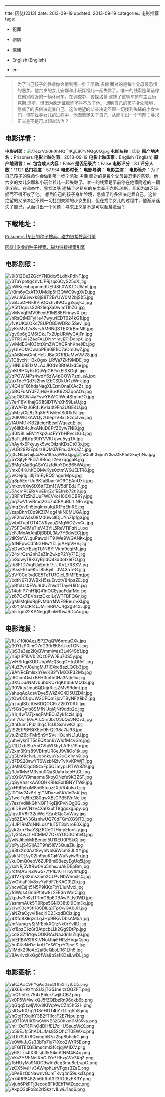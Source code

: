 
---
title: 囚徒(2013)
date: 2013-09-19
updated: 2013-09-19
categories: 电影推荐
tags:
- 犯罪
- 剧情
- 惊悚

- English (English)
- en
---


> 为了自己孩子的性命你会做到哪一步？凯勒.多佛 面对的是每个父母最恐惧的恶梦。他六岁的女儿安娜和小玩伴祖儿一起失踪了。唯一的线索是早前停在他家附近的一辆休闲车。在调查中，警探洛基 逮捕了这辆车的车主亚历克斯.琼斯，但因为缺乏证据而不得不放了他。 想到自己的孩子身处险境，急疯了的多佛决定靠自己。这位绝望的父亲决定不顾一切找到失踪的小女生们，但在找寻女儿的过程中，他渐渐迷失了自己，从而引出一个问题：寻求正义是不是可以超越法治？

## **电影详情**：

**电影封面**：<img src="https://image.tmdb.org/t/p/w200/7ezrVdi8kGhNQF1KgEjKPvNQg0G.jpg" alt="/7ezrVdi8kGhNQF1KgEjKPvNQg0G.jpg" title="/7ezrVdi8kGhNQF1KgEjKPvNQg0G.jpg">
**电影名称**：囚徒
**原产地片名**：Prisoners
**电影上映时间**：2013-09-19
**电影上映国家**：English (English)
**原产地语言**：en
**包含成人内容**：False
**是否纪录片**：False
**电影评分**：8.1
**评分人数**：11121
**热门程度**：57.934
**电影时长**：
**电影导演**：
**电影主演**：
**电影简介**：为了自己孩子的性命你会做到哪一步？凯勒.多佛 面对的是每个父母最恐惧的恶梦。他六岁的女儿安娜和小玩伴祖儿一起失踪了。唯一的线索是早前停在他家附近的一辆休闲车。在调查中，警探洛基 逮捕了这辆车的车主亚历克斯.琼斯，但因为缺乏证据而不得不放了他。 想到自己的孩子身处险境，急疯了的多佛决定靠自己。这位绝望的父亲决定不顾一切找到失踪的小女生们，但在找寻女儿的过程中，他渐渐迷失了自己，从而引出一个问题：寻求正义是不是可以超越法治？

## **下载地址**：
[Prisoners |专业的种子搜索、磁力链接搜索引擎](https://movie.amd794.com:2083/?search=Prisoners&ordering=&mode=match_phrase&page_size=10&page=1)

[囚徒 |专业的种子搜索、磁力链接搜索引擎](https://movie.amd794.com:2083/?search=%E5%9B%9A%E5%BE%92&ordering=&mode=match_phrase&page_size=10&page=1)
 

## **电影剧照**：
<img src="https://image.tmdb.org/t/p/original/9i812De3ZGcY7NBdxv5LdhkPdNT.jpg" alt="/9i812De3ZGcY7NBdxv5LdhkPdNT.jpg" title="/9i812De3ZGcY7NBdxv5LdhkPdNT.jpg"><img src="https://image.tmdb.org/t/p/original/3TaYpo0g4nvfJPRjsqc6CyS25oX.jpg" alt="/3TaYpo0g4nvfJPRjsqc6CyS25oX.jpg" title="/3TaYpo0g4nvfJPRjsqc6CyS25oX.jpg"><img src="https://image.tmdb.org/t/p/original/oWKcexbupmmdUEtU8h0WK1DUWmt.jpg" alt="/oWKcexbupmmdUEtU8h0WK1DUWmt.jpg" title="/oWKcexbupmmdUEtU8h0WK1DUWmt.jpg"><img src="https://image.tmdb.org/t/p/original/rBm6yOxATXUMdlp5H3QWC9vgXVD.jpg" alt="/rBm6yOxATXUMdlp5H3QWC9vgXVD.jpg" title="/rBm6yOxATXUMdlp5H3QWC9vgXVD.jpg"><img src="https://image.tmdb.org/t/p/original/wUJA96wxk8j98T2BYUW0M2bjSD5.jpg" alt="/wUJA96wxk8j98T2BYUW0M2bjSD5.jpg" title="/wUJA96wxk8j98T2BYUW0M2bjSD5.jpg"><img src="https://image.tmdb.org/t/p/original/oBJaGHNk9VhGQshe89QUg8qojkU.jpg" alt="/oBJaGHNk9VhGQshe89QUg8qojkU.jpg" title="/oBJaGHNk9VhGQshe89QUg8qojkU.jpg"><img src="https://image.tmdb.org/t/p/original/A5fOqousS2B2leqXaDwImTlhZG.jpg" alt="/A5fOqousS2B2leqXaDwImTlhZG.jpg" title="/A5fOqousS2B2leqXaDwImTlhZG.jpg"><img src="https://image.tmdb.org/t/p/original/vMvVgPMV9FextF1MS8EFlrinyvX.jpg" alt="/vMvVgPMV9FextF1MS8EFlrinyvX.jpg" title="/vMvVgPMV9FextF1MS8EFlrinyvX.jpg"><img src="https://image.tmdb.org/t/p/original/hRsQtM0FyHe47wyu4EDT624kG1i.jpg" alt="/hRsQtM0FyHe47wyu4EDT624kG1i.jpg" title="/hRsQtM0FyHe47wyu4EDT624kG1i.jpg"><img src="https://image.tmdb.org/t/p/original/fvKUKxLOKc78UPOBDWDRci5Sevi.jpg" alt="/fvKUKxLOKc78UPOBDWDRci5Sevi.jpg" title="/fvKUKxLOKc78UPOBDWDRci5Sevi.jpg"><img src="https://image.tmdb.org/t/p/original/yKsMvfVx8vrvAM6NQSTEX0rBmMK.jpg" alt="/yKsMvfVx8vrvAM6NQSTEX0rBmMK.jpg" title="/yKsMvfVx8vrvAM6NQSTEX0rBmMK.jpg"><img src="https://image.tmdb.org/t/p/original/gv0p6gQM6tDkJFx2UpURWyCAjPn.jpg" alt="/gv0p6gQM6tDkJFx2UpURWyCAjPn.jpg" title="/gv0p6gQM6tDkJFx2UpURWyCAjPn.jpg"><img src="https://image.tmdb.org/t/p/original/6TR3wISZesFALDNrmmyEF1DnppU.jpg" alt="/6TR3wISZesFALDNrmmyEF1DnppU.jpg" title="/6TR3wISZesFALDNrmmyEF1DnppU.jpg"><img src="https://image.tmdb.org/t/p/original/wMdEGM03bttXmZWChQRnhKne9Et.jpg" alt="/wMdEGM03bttXmZWChQRnhKne9Et.jpg" title="/wMdEGM03bttXmZWChQRnhKne9Et.jpg"><img src="https://image.tmdb.org/t/p/original/yUIVOMiCwapPE60iB1iC7aOm0wZ.jpg" alt="/yUIVOMiCwapPE60iB1iC7aOm0wZ.jpg" title="/yUIVOMiCwapPE60iB1iC7aOm0wZ.jpg"><img src="https://image.tmdb.org/t/p/original/nA6kbwCmLHeUJBaCO1RDaMwVM78.jpg" alt="/nA6kbwCmLHeUJBaCO1RDaMwVM78.jpg" title="/nA6kbwCmLHeUJBaCO1RDaMwVM78.jpg"><img src="https://image.tmdb.org/t/p/original/1C8ycNtH3xOgsxILRWa7Zkf9MDE.jpg" alt="/1C8ycNtH3xOgsxILRWa7Zkf9MDE.jpg" title="/1C8ycNtH3xOgsxILRWa7Zkf9MDE.jpg"><img src="https://image.tmdb.org/t/p/original/iHNLbBE1zMLAJJKfdm3RfeUxd5e.jpg" alt="/iHNLbBE1zMLAJJKfdm3RfeUxd5e.jpg" title="/iHNLbBE1zMLAJJKfdm3RfeUxd5e.jpg"><img src="https://image.tmdb.org/t/p/original/nKt8HQyhktQjWpG6PukElSXGgtl.jpg" alt="/nKt8HQyhktQjWpG6PukElSXGgtl.jpg" title="/nKt8HQyhktQjWpG6PukElSXGgtl.jpg"><img src="https://image.tmdb.org/t/p/original/gPOWJ4Ps4wqY6zW4pCOWPzglueA.jpg" alt="/gPOWJ4Ps4wqY6zW4pCOWPzglueA.jpg" title="/gPOWJ4Ps4wqY6zW4pCOWPzglueA.jpg"><img src="https://image.tmdb.org/t/p/original/uxTdeYQd7s2hwfZbOSDkUr1zWnk.jpg" alt="/uxTdeYQd7s2hwfZbOSDkUr1zWnk.jpg" title="/uxTdeYQd7s2hwfZbOSDkUr1zWnk.jpg"><img src="https://image.tmdb.org/t/p/original/4Q4bF86hdaNagXLEzmOnalXAcZz.jpg" alt="/4Q4bF86hdaNagXLEzmOnalXAcZz.jpg" title="/4Q4bF86hdaNagXLEzmOnalXAcZz.jpg"><img src="https://image.tmdb.org/t/p/original/bBQFuMYJFZjHsHBukK92SZqoAOh.jpg" alt="/bBQFuMYJFZjHsHBukK92SZqoAOh.jpg" title="/bBQFuMYJFZjHsHBukK92SZqoAOh.jpg"><img src="https://image.tmdb.org/t/p/original/sgO8CWr4aFswY6WlClWu4Stmm9O.jpg" alt="/sgO8CWr4aFswY6WlClWu4Stmm9O.jpg" title="/sgO8CWr4aFswY6WlClWu4Stmm9O.jpg"><img src="https://image.tmdb.org/t/p/original/7erF8VHhajG61lSlDTWnXh59LaU.jpg" alt="/7erF8VHhajG61lSlDTWnXh59LaU.jpg" title="/7erF8VHhajG61lSlDTWnXh59LaU.jpg"><img src="https://image.tmdb.org/t/p/original/8WAFlzU6RjfLKv1a4t9Fh3UGE4U.jpg" alt="/8WAFlzU6RjfLKv1a4t9Fh3UGE4U.jpg" title="/8WAFlzU6RjfLKv1a4t9Fh3UGE4U.jpg"><img src="https://image.tmdb.org/t/p/original/uMzyCIp8z3g85PfIskEnlSdOkPJ.jpg" alt="/uMzyCIp8z3g85PfIskEnlSdOkPJ.jpg" title="/uMzyCIp8z3g85PfIskEnlSdOkPJ.jpg"><img src="https://image.tmdb.org/t/p/original/26KWCSAWQyzUlepaV8xL8zqcIvm.jpg" alt="/26KWCSAWQyzUlepaV8xL8zqcIvm.jpg" title="/26KWCSAWQyzUlepaV8xL8zqcIvm.jpg"><img src="https://image.tmdb.org/t/p/original/fAUMt1kKB2jfcigHEtsolWqazqE.jpg" alt="/fAUMt1kKB2jfcigHEtsolWqazqE.jpg" title="/fAUMt1kKB2jfcigHEtsolWqazqE.jpg"><img src="https://image.tmdb.org/t/p/original/y6IlKb4oJtxANuD8PtfZ0yw7Nl8.jpg" alt="/y6IlKb4oJtxANuD8PtfZ0yw7Nl8.jpg" title="/y6IlKb4oJtxANuD8PtfZ0yw7Nl8.jpg"><img src="https://image.tmdb.org/t/p/original/40N8LmBV1Ykp2u4PYYbHRvcLlGQ.jpg" alt="/40N8LmBV1Ykp2u4PYYbHRvcLlGQ.jpg" title="/40N8LmBV1Ykp2u4PYYbHRvcLlGQ.jpg"><img src="https://image.tmdb.org/t/p/original/8aTLjHLifp39IYVVlU7jwu5ygTA.jpg" alt="/8aTLjHLifp39IYVVlU7jwu5ygTA.jpg" title="/8aTLjHLifp39IYVVlU7jwu5ygTA.jpg"><img src="https://image.tmdb.org/t/p/original/hAy4x6Pkyuyk5wcOdzhKDsDtO3x.jpg" alt="/hAy4x6Pkyuyk5wcOdzhKDsDtO3x.jpg" title="/hAy4x6Pkyuyk5wcOdzhKDsDtO3x.jpg"><img src="https://image.tmdb.org/t/p/original/vUB29P2Ep0rz8QM37rFmJ0AKaZ4.jpg" alt="/vUB29P2Ep0rz8QM37rFmJ0AKaZ4.jpg" title="/vUB29P2Ep0rz8QM37rFmJ0AKaZ4.jpg"><img src="https://image.tmdb.org/t/p/original/j3cNEja0ajLbiAke1ItfuqiWKrl.jpg" alt="/j3cNEja0ajLbiAke1ItfuqiWKrl.jpg" title="/j3cNEja0ajLbiAke1ItfuqiWKrl.jpg"><img src="https://image.tmdb.org/t/p/original/aQnlF3ejmlYSoxOkPIeKikeyhNo.jpg" alt="/aQnlF3ejmlYSoxOkPIeKikeyhNo.jpg" title="/aQnlF3ejmlYSoxOkPIeKikeyhNo.jpg"><img src="https://image.tmdb.org/t/p/original/5YSjtyFPEDZlBBoojL2enxqggaB.jpg" alt="/5YSjtyFPEDZlBBoojL2enxqggaB.jpg" title="/5YSjtyFPEDZlBBoojL2enxqggaB.jpg"><img src="https://image.tmdb.org/t/p/original/8Mg1rApBgASvYJzfdAoYDoB65W4.jpg" alt="/8Mg1rApBgASvYJzfdAoYDoB65W4.jpg" title="/8Mg1rApBgASvYJzfdAoYDoB65W4.jpg"><img src="https://image.tmdb.org/t/p/original/mx04KuhhDQMvKysQxtmWGJELTR8.jpg" alt="/mx04KuhhDQMvKysQxtmWGJELTR8.jpg" title="/mx04KuhhDQMvKysQxtmWGJELTR8.jpg"><img src="https://image.tmdb.org/t/p/original/wCejrlgL3Ij7a1EyRQ5thgurMps.jpg" alt="/wCejrlgL3Ij7a1EyRQ5thgurMps.jpg" title="/wCejrlgL3Ij7a1EyRQ5thgurMps.jpg"><img src="https://image.tmdb.org/t/p/original/g8p5EoFUuBKfaBbamVO9GEAnUXk.jpg" alt="/g8p5EoFUuBKfaBbamVO9GEAnUXk.jpg" title="/g8p5EoFUuBKfaBbamVO9GEAnUXk.jpg"><img src="https://image.tmdb.org/t/p/original/mkxvhXw6iX6ttFZm13W5dFEdJiT.jpg" alt="/mkxvhXw6iX6ttFZm13W5dFEdJiT.jpg" title="/mkxvhXw6iX6ttFZm13W5dFEdJiT.jpg"><img src="https://image.tmdb.org/t/p/original/5AcmP6ERrVuEBxZqfEEIrsb72k3.jpg" alt="/5AcmP6ERrVuEBxZqfEEIrsb72k3.jpg" title="/5AcmP6ERrVuEBxZqfEEIrsb72k3.jpg"><img src="https://image.tmdb.org/t/p/original/3RFmTz5h2UuFWEV4oH00XICBR9y.jpg" alt="/3RFmTz5h2UuFWEV4oH00XICBR9y.jpg" title="/3RFmTz5h2UuFWEV4oH00XICBR9y.jpg"><img src="https://image.tmdb.org/t/p/original/uq7wVUwBmq2Gc7uCEAuBLrLNRkv.jpg" alt="/uq7wVUwBmq2Gc7uCEAuBLrLNRkv.jpg" title="/uq7wVUwBmq2Gc7uCEAuBLrLNRkv.jpg"><img src="https://image.tmdb.org/t/p/original/mqZyvDn5joqknxuIqkR1FgElnRE.jpg" alt="/mqZyvDn5joqknxuIqkR1FgElnRE.jpg" title="/mqZyvDn5joqknxuIqkR1FgElnRE.jpg"><img src="https://image.tmdb.org/t/p/original/zspBhrrZ0p9KZl74qg4hkN0MUGA.jpg" alt="/zspBhrrZ0p9KZl74qg4hkN0MUGA.jpg" title="/zspBhrrZ0p9KZl74qg4hkN0MUGA.jpg"><img src="https://image.tmdb.org/t/p/original/vF2nxW4s08M06wc9DjUYnZlpfg3.jpg" alt="/vF2nxW4s08M06wc9DjUYnZlpfg3.jpg" title="/vF2nxW4s08M06wc9DjUYnZlpfg3.jpg"><img src="https://image.tmdb.org/t/p/original/wbATupTOT4GVRyauZlMgWOZvvCu.jpg" alt="/wbATupTOT4GVRyauZlMgWOZvvCu.jpg" title="/wbATupTOT4GVRyauZlMgWOZvvCu.jpg"><img src="https://image.tmdb.org/t/p/original/7SFOyRMeTjeV43YIL5ReVTjFqNU.jpg" alt="/7SFOyRMeTjeV43YIL5ReVTjFqNU.jpg" title="/7SFOyRMeTjeV43YIL5ReVTjFqNU.jpg"><img src="https://image.tmdb.org/t/p/original/cFJMxAhAhjDjBBDL3Av7Y6dwECj.jpg" alt="/cFJMxAhAhjDjBBDL3Av7Y6dwECj.jpg" title="/cFJMxAhAhjDjBBDL3Av7Y6dwECj.jpg"><img src="https://image.tmdb.org/t/p/original/tlK9mWLquPawoHT9jIWe9WGANKx.jpg" alt="/tlK9mWLquPawoHT9jIWe9WGANKx.jpg" title="/tlK9mWLquPawoHT9jIWe9WGANKx.jpg"><img src="https://image.tmdb.org/t/p/original/fdNEpwCdfitiGHIwYDLjqAHpVHV.jpg" alt="/fdNEpwCdfitiGHIwYDLjqAHpVHV.jpg" title="/fdNEpwCdfitiGHIwYDLjqAHpVHV.jpg"><img src="https://image.tmdb.org/t/p/original/pDwCcYEsigTb1N8YIiVkm9cqiMt.jpg" alt="/pDwCcYEsigTb1N8YIiVkm9cqiMt.jpg" title="/pDwCcYEsigTb1N8YIiVkm9cqiMt.jpg"><img src="https://image.tmdb.org/t/p/original/24xIrQsn2nh3eZIn2wkpP2Yy71E.jpg" alt="/24xIrQsn2nh3eZIn2wkpP2Yy71E.jpg" title="/24xIrQsn2nh3eZIn2wkpP2Yy71E.jpg"><img src="https://image.tmdb.org/t/p/original/ivSowyT8KGyBj1dQ4Sd0otxel7O.jpg" alt="/ivSowyT8KGyBj1dQ4Sd0otxel7O.jpg" title="/ivSowyT8KGyBj1dQ4Sd0otxel7O.jpg"><img src="https://image.tmdb.org/t/p/original/jb8F1D7bgPJaEmbf7LUKVL7RSXV.jpg" alt="/jb8F1D7bgPJaEmbf7LUKVL7RSXV.jpg" title="/jb8F1D7bgPJaEmbf7LUKVL7RSXV.jpg"><img src="https://image.tmdb.org/t/p/original/lAssE9LueKcT85ByiLLJV43aTeG.jpg" alt="/lAssE9LueKcT85ByiLLJV43aTeG.jpg" title="/lAssE9LueKcT85ByiLLJV43aTeG.jpg"><img src="https://image.tmdb.org/t/p/original/dVf0CqRvdCE5TeTU3GjcL6lMFEm.jpg" alt="/dVf0CqRvdCE5TeTU3GjcL6lMFEm.jpg" title="/dVf0CqRvdCE5TeTU3GjcL6lMFEm.jpg"><img src="https://image.tmdb.org/t/p/original/cdtN67a3WBkH5suErvxtV84paZE.jpg" alt="/cdtN67a3WBkH5suErvxtV84paZE.jpg" title="/cdtN67a3WBkH5suErvxtV84paZE.jpg"><img src="https://image.tmdb.org/t/p/original/pBfxUsQEWJ94UZhVd1fTayeUiDr.jpg" alt="/pBfxUsQEWJ94UZhVd1fTayeUiDr.jpg" title="/pBfxUsQEWJ94UZhVd1fTayeUiDr.jpg"><img src="https://image.tmdb.org/t/p/original/14ohIP7mH1jQ41nOCEyaoFdafMe.jpg" alt="/14ohIP7mH1jQ41nOCEyaoFdafMe.jpg" title="/14ohIP7mH1jQ41nOCEyaoFdafMe.jpg"><img src="https://image.tmdb.org/t/p/original/z67Ox7iEVnstzCxqILqWTFBFQGr.jpg" alt="/z67Ox7iEVnstzCxqILqWTFBFQGr.jpg" title="/z67Ox7iEVnstzCxqILqWTFBFQGr.jpg"><img src="https://image.tmdb.org/t/p/original/gMilMqNuRgFvMdrrMWF9Beu1vXI.jpg" alt="/gMilMqNuRgFvMdrrMWF9Beu1vXI.jpg" title="/gMilMqNuRgFvMdrrMWF9Beu1vXI.jpg"><img src="https://image.tmdb.org/t/p/original/x6YjMCtRrcLJMTRRN7C4g2g84xS.jpg" alt="/x6YjMCtRrcLJMTRRN7C4g2g84xS.jpg" title="/x6YjMCtRrcLJMTRRN7C4g2g84xS.jpg"><img src="https://image.tmdb.org/t/p/original/n5Tqm22KANnggIhnlvRfwJRDcAu.jpg" alt="/n5Tqm22KANnggIhnlvRfwJRDcAu.jpg" title="/n5Tqm22KANnggIhnlvRfwJRDcAu.jpg">

## **电影海报**：
<img src="https://image.tmdb.org/t/p/original/fUk1f0iOAezl5PZ7gQW6nrguOXk.jpg" alt="/fUk1f0iOAezl5PZ7gQW6nrguOXk.jpg" title="/fUk1f0iOAezl5PZ7gQW6nrguOXk.jpg"><img src="https://image.tmdb.org/t/p/original/30YtzPOimO7eG30r8K8rUkqTGNj.jpg" alt="/30YtzPOimO7eG30r8K8rUkqTGNj.jpg" title="/30YtzPOimO7eG30r8K8rUkqTGNj.jpg"><img src="https://image.tmdb.org/t/p/original/jsS3a3ep2KyBVmmiwaz3LvK49b1.jpg" alt="/jsS3a3ep2KyBVmmiwaz3LvK49b1.jpg" title="/jsS3a3ep2KyBVmmiwaz3LvK49b1.jpg"><img src="https://image.tmdb.org/t/p/original/rlSjzlFfiUVbi2Qz0FW0Eu70S5y.jpg" alt="/rlSjzlFfiUVbi2Qz0FW0Eu70S5y.jpg" title="/rlSjzlFfiUVbi2Qz0FW0Eu70S5y.jpg"><img src="https://image.tmdb.org/t/p/original/wHSrtqp3UDUbpWzQ3cgCHtqOReT.jpg" alt="/wHSrtqp3UDUbpWzQ3cgCHtqOReT.jpg" title="/wHSrtqp3UDUbpWzQ3cgCHtqOReT.jpg"><img src="https://image.tmdb.org/t/p/original/4uZ7vrU8uhgMJ7I0Xxc8azLQCb3.jpg" alt="/4uZ7vrU8uhgMJ7I0Xxc8azLQCb3.jpg" title="/4uZ7vrU8uhgMJ7I0Xxc8azLQCb3.jpg"><img src="https://image.tmdb.org/t/p/original/9ANRcEmlsxhYevK82fYMXXP32Mo.jpg" alt="/9ANRcEmlsxhYevK82fYMXXP32Mo.jpg" title="/9ANRcEmlsxhYevK82fYMXXP32Mo.jpg"><img src="https://image.tmdb.org/t/p/original/i6CcmOvJxBFH3mfhCHa3Njtelix.jpg" alt="/i6CcmOvJxBFH3mfhCHa3Njtelix.jpg" title="/i6CcmOvJxBFH3mfhCHa3Njtelix.jpg"><img src="https://image.tmdb.org/t/p/original/3XUDusNMvbubbKUx1qKh456MQd3.jpg" alt="/3XUDusNMvbubbKUx1qKh456MQd3.jpg" title="/3XUDusNMvbubbKUx1qKh456MQd3.jpg"><img src="https://image.tmdb.org/t/p/original/30Vkty3mu6QDnjrRissZMv99dmt.jpg" alt="/30Vkty3mu6QDnjrRissZMv99dmt.jpg" title="/30Vkty3mu6QDnjrRissZMv99dmt.jpg"><img src="https://image.tmdb.org/t/p/original/ahuqAoAdsVDye5WkZXC4D5UZD8r.jpg" alt="/ahuqAoAdsVDye5WkZXC4D5UZD8r.jpg" title="/ahuqAoAdsVDye5WkZXC4D5UZD8r.jpg"><img src="https://image.tmdb.org/t/p/original/tOw0CUpUW2CFQm8jovTByNFXRbZ.jpg" alt="/tOw0CUpUW2CFQm8jovTByNFXRbZ.jpg" title="/tOw0CUpUW2CFQm8jovTByNFXRbZ.jpg"><img src="https://image.tmdb.org/t/p/original/qzugIS0ct0s6DQOCKkZ2i0Y0tUl.jpg" alt="/qzugIS0ct0s6DQOCKkZ2i0Y0tUl.jpg" title="/qzugIS0ct0s6DQOCKkZ2i0Y0tUl.jpg"><img src="https://image.tmdb.org/t/p/original/r5GsQyfb8SMfNIJqiAjNt9ddb2c.jpg" alt="/r5GsQyfb8SMfNIJqiAjNt9ddb2c.jpg" title="/r5GsQyfb8SMfNIJqiAjNt9ddb2c.jpg"><img src="https://image.tmdb.org/t/p/original/h1rj4wTATjxeqFMtEOuZyk1czis.jpg" alt="/h1rj4wTATjxeqFMtEOuZyk1czis.jpg" title="/h1rj4wTATjxeqFMtEOuZyk1czis.jpg"><img src="https://image.tmdb.org/t/p/original/nF78cFb0uArE3m3b7O3bQs3NOvB.jpg" alt="/nF78cFb0uArE3m3b7O3bQs3NOvB.jpg" title="/nF78cFb0uArE3m3b7O3bQs3NOvB.jpg"><img src="https://image.tmdb.org/t/p/original/ttnDumZPjblI3lq4TcULSsnrwKz.jpg" alt="/ttnDumZPjblI3lq4TcULSsnrwKz.jpg" title="/ttnDumZPjblI3lq4TcULSsnrwKz.jpg"><img src="https://image.tmdb.org/t/p/original/lS2EfPBFBiXEje9FrQ938c7iJ93.jpg" alt="/lS2EfPBFBiXEje9FrQ938c7iJ93.jpg" title="/lS2EfPBFBiXEje9FrQ938c7iJ93.jpg"><img src="https://image.tmdb.org/t/p/original/tuZhZ6biFMr5n9YSVuHOJnNL1uU.jpg" alt="/tuZhZ6biFMr5n9YSVuHOJnNL1uU.jpg" title="/tuZhZ6biFMr5n9YSVuHOJnNL1uU.jpg"><img src="https://image.tmdb.org/t/p/original/uhviyknTT5cEQXbn6vWIqfM4vGm.jpg" alt="/uhviyknTT5cEQXbn6vWIqfM4vGm.jpg" title="/uhviyknTT5cEQXbn6vWIqfM4vGm.jpg"><img src="https://image.tmdb.org/t/p/original/k1LDxbfSu7mCVhWf6byLAfFk1Pm.jpg" alt="/k1LDxbfSu7mCVhWf6byLAfFk1Pm.jpg" title="/k1LDxbfSu7mCVhWf6byLAfFk1Pm.jpg"><img src="https://image.tmdb.org/t/p/original/2xm3Kns89VBfmURGeJ9VIiOo1tk.jpg" alt="/2xm3Kns89VBfmURGeJ9VIiOo1tk.jpg" title="/2xm3Kns89VBfmURGeJ9VIiOo1tk.jpg"><img src="https://image.tmdb.org/t/p/original/g5Lhf8d1wLJqbnkyuVa3oQk1mh8.jpg" alt="/g5Lhf8d1wLJqbnkyuVa3oQk1mh8.jpg" title="/g5Lhf8d1wLJqbnkyuVa3oQk1mh8.jpg"><img src="https://image.tmdb.org/t/p/original/d7DS20nwYT6WzbN2IvTvXvKPWjT.jpg" alt="/d7DS20nwYT6WzbN2IvTvXvKPWjT.jpg" title="/d7DS20nwYT6WzbN2IvTvXvKPWjT.jpg"><img src="https://image.tmdb.org/t/p/original/3MMX5qdG9zxFp5Q5mypLRTWr879.jpg" alt="/3MMX5qdG9zxFp5Q5mypLRTWr879.jpg" title="/3MMX5qdG9zxFp5Q5mypLRTWr879.jpg"><img src="https://image.tmdb.org/t/p/original/3Jy1Ms6M3sbu0QaSUahrkebHtCh.jpg" alt="/3Jy1Ms6M3sbu0QaSUahrkebHtCh.jpg" title="/3Jy1Ms6M3sbu0QaSUahrkebHtCh.jpg"><img src="https://image.tmdb.org/t/p/original/oXrGVY9mapmu5kbyONzfe9K3ZST.jpg" alt="/oXrGVY9mapmu5kbyONzfe9K3ZST.jpg" title="/oXrGVY9mapmu5kbyONzfe9K3ZST.jpg"><img src="https://image.tmdb.org/t/p/original/qSyVhshkAA0QHKRHsExl1BNYTW9.jpg" alt="/qSyVhshkAA0QHKRHsExl1BNYTW9.jpg" title="/qSyVhshkAA0QHKRHsExl1BNYTW9.jpg"><img src="https://image.tmdb.org/t/p/original/xH9RybaM8o65tcoz6XjVR4olsxf.jpg" alt="/xH9RybaM8o65tcoz6XjVR4olsxf.jpg" title="/xH9RybaM8o65tcoz6XjVR4olsxf.jpg"><img src="https://image.tmdb.org/t/p/original/l0OiwPAx6rLglCNDacw8KVinPoK.jpg" alt="/l0OiwPAx6rLglCNDacw8KVinPoK.jpg" title="/l0OiwPAx6rLglCNDacw8KVinPoK.jpg"><img src="https://image.tmdb.org/t/p/original/1weITq5fbZl80qwXBsCPB5IVnNc.jpg" alt="/1weITq5fbZl80qwXBsCPB5IVnNc.jpg" title="/1weITq5fbZl80qwXBsCPB5IVnNc.jpg"><img src="https://image.tmdb.org/t/p/original/7ezrVdi8kGhNQF1KgEjKPvNQg0G.jpg" alt="/7ezrVdi8kGhNQF1KgEjKPvNQg0G.jpg" title="/7ezrVdi8kGhNQF1KgEjKPvNQg0G.jpg"><img src="https://image.tmdb.org/t/p/original/9IDBwAfNzv4Xa03uhT8ggoxg5py.jpg" alt="/9IDBwAfNzv4Xa03uhT8ggoxg5py.jpg" title="/9IDBwAfNzv4Xa03uhT8ggoxg5py.jpg"><img src="https://image.tmdb.org/t/p/original/igvJfV8tf32uWejFZaxEQaGyWuy.jpg" alt="/igvJfV8tf32uWejFZaxEQaGyWuy.jpg" title="/igvJfV8tf32uWejFZaxEQaGyWuy.jpg"><img src="https://image.tmdb.org/t/p/original/q6ZEAN3GlznlwUQ7CdFGmXG9jTO.jpg" alt="/q6ZEAN3GlznlwUQ7CdFGmXG9jTO.jpg" title="/q6ZEAN3GlznlwUQ7CdFGmXG9jTO.jpg"><img src="https://image.tmdb.org/t/p/original/4JP1RM7qNNLosY1uT5T3xNroE0X.jpg" alt="/4JP1RM7qNNLosY1uT5T3xNroE0X.jpg" title="/4JP1RM7qNNLosY1uT5T3xNroE0X.jpg"><img src="https://image.tmdb.org/t/p/original/zk2xn71saYSjZKCeGkHmpEIooUy.jpg" alt="/zk2xn71saYSjZKCeGkHmpEIooUy.jpg" title="/zk2xn71saYSjZKCeGkHmpEIooUy.jpg"><img src="https://image.tmdb.org/t/p/original/1y3t4w41IHCMMZ7O3kYOC0OhhVQ.jpg" alt="/1y3t4w41IHCMMZ7O3kYOC0OhhVQ.jpg" title="/1y3t4w41IHCMMZ7O3kYOC0OhhVQ.jpg"><img src="https://image.tmdb.org/t/p/original/wNJihokMfBenjol5U1REU0PSkGj.jpg" alt="/wNJihokMfBenjol5U1REU0PSkGj.jpg" title="/wNJihokMfBenjol5U1REU0PSkGj.jpg"><img src="https://image.tmdb.org/t/p/original/pPyLjS4S1jA3T9fa5I8V3QuaZlu.jpg" alt="/pPyLjS4S1jA3T9fa5I8V3QuaZlu.jpg" title="/pPyLjS4S1jA3T9fa5I8V3QuaZlu.jpg"><img src="https://image.tmdb.org/t/p/original/63txXnGAat8vyhNbK6WcmSJLXY.jpg" alt="/63txXnGAat8vyhNbK6WcmSJLXY.jpg" title="/63txXnGAat8vyhNbK6WcmSJLXY.jpg"><img src="https://image.tmdb.org/t/p/original/akfJOLVy02In9yuKGphWuNyiw9h.jpg" alt="/akfJOLVy02In9yuKGphWuNyiw9h.jpg" title="/akfJOLVy02In9yuKGphWuNyiw9h.jpg"><img src="https://image.tmdb.org/t/p/original/kuOmQOepV6ZJP8mi98ezyEgUq5l.jpg" alt="/kuOmQOepV6ZJP8mi98ezyEgUq5l.jpg" title="/kuOmQOepV6ZJP8mi98ezyEgUq5l.jpg"><img src="https://image.tmdb.org/t/p/original/sxNRj5VftRw0Vu5nhoJuAkDEpBm.jpg" alt="/sxNRj5VftRw0Vu5nhoJuAkDEpBm.jpg" title="/sxNRj5VftRw0Vu5nhoJuAkDEpBm.jpg"><img src="https://image.tmdb.org/t/p/original/rcfMAS1R2wG577fPIICX1HT6yhm.jpg" alt="/rcfMAS1R2wG577fPIICX1HT6yhm.jpg" title="/rcfMAS1R2wG577fPIICX1HT6yhm.jpg"><img src="https://image.tmdb.org/t/p/original/41V7tp3Xmsz5m2CUPvNbWnoxIsX.jpg" alt="/41V7tp3Xmsz5m2CUPvNbWnoxIsX.jpg" title="/41V7tp3Xmsz5m2CUPvNbWnoxIsX.jpg"><img src="https://image.tmdb.org/t/p/original/wOViaF0lv8xvYyFdF7bKAG3IZIb.jpg" alt="/wOViaF0lv8xvYyFdF7bKAG3IZIb.jpg" title="/wOViaF0lv8xvYyFdF7bKAG3IZIb.jpg"><img src="https://image.tmdb.org/t/p/original/ncwiEsj1t5N5P9KKdFbYL1uMvci.jpg" alt="/ncwiEsj1t5N5P9KKdFbYL1uMvci.jpg" title="/ncwiEsj1t5N5P9KKdFbYL1uMvci.jpg"><img src="https://image.tmdb.org/t/p/original/fdWds4l6nSPthIw8LSEE3rrWxlC.jpg" alt="/fdWds4l6nSPthIw8LSEE3rrWxlC.jpg" title="/fdWds4l6nSPthIw8LSEE3rrWxlC.jpg"><img src="https://image.tmdb.org/t/p/original/kpJw3hKzITTmG6pEOBAwPLIs0WD.jpg" alt="/kpJw3hKzITTmG6pEOBAwPLIs0WD.jpg" title="/kpJw3hKzITTmG6pEOBAwPLIs0WD.jpg"><img src="https://image.tmdb.org/t/p/original/asmmAUk5T9Rps5GNO38t8i9CmCq.jpg" alt="/asmmAUk5T9Rps5GNO38t8i9CmCq.jpg" title="/asmmAUk5T9Rps5GNO38t8i9CmCq.jpg"><img src="https://image.tmdb.org/t/p/original/eIw93c93fK8SDlLqXTpCwQA8Ji1.jpg" alt="/eIw93c93fK8SDlLqXTpCwQA8Ji1.jpg" title="/eIw93c93fK8SDlLqXTpCwQA8Ji1.jpg"><img src="https://image.tmdb.org/t/p/original/aNZtaCgvvi1IedjrlD23kqdBClz.jpg" alt="/aNZtaCgvvi1IedjrlD23kqdBClz.jpg" title="/aNZtaCgvvi1IedjrlD23kqdBClz.jpg"><img src="https://image.tmdb.org/t/p/original/4Xfo8X6qzcLqJHp9EKivDbsAM5a.jpg" alt="/4Xfo8X6qzcLqJHp9EKivDbsAM5a.jpg" title="/4Xfo8X6qzcLqJHp9EKivDbsAM5a.jpg"><img src="https://image.tmdb.org/t/p/original/mNumgrySjMfEokXQfzNx0rYvIID.jpg" alt="/mNumgrySjMfEokXQfzNx0rYvIID.jpg" title="/mNumgrySjMfEokXQfzNx0rYvIID.jpg"><img src="https://image.tmdb.org/t/p/original/xf8pzC6z8r3AtpcbLLk2Gg9DtPp.jpg" alt="/xf8pzC6z8r3AtpcbLLk2Gg9DtPp.jpg" title="/xf8pzC6z8r3AtpcbLLk2Gg9DtPp.jpg"><img src="https://image.tmdb.org/t/p/original/coSG7fhYqwOGKRAqNaJdn1sZIqG.jpg" alt="/coSG7fhYqwOGKRAqNaJdn1sZIqG.jpg" title="/coSG7fhYqwOGKRAqNaJdn1sZIqG.jpg"><img src="https://image.tmdb.org/t/p/original/biERBWSRtKtVNolJbpFHRzHVqaQ.jpg" alt="/biERBWSRtKtVNolJbpFHRzHVqaQ.jpg" title="/biERBWSRtKtVNolJbpFHRzHVqaQ.jpg"><img src="https://image.tmdb.org/t/p/original/huPKvNxDcJetHFo56FqzY2jnclS.jpg" alt="/huPKvNxDcJetHFo56FqzY2jnclS.jpg" title="/huPKvNxDcJetHFo56FqzY2jnclS.jpg"><img src="https://image.tmdb.org/t/p/original/liMdk29foAc2aiBeQbbLR61LIh5.jpg" alt="/liMdk29foAc2aiBeQbbLR61LIh5.jpg" title="/liMdk29foAc2aiBeQbbLR61LIh5.jpg"><img src="https://image.tmdb.org/t/p/original/8AvKvxKxGg6fWa8p5afKDaiLwDL.jpg" alt="/8AvKvxKxGg6fWa8p5afKDaiLwDL.jpg" title="/8AvKvxKxGg6fWa8p5afKDaiLwDL.jpg">

## **电影图标**：
<img src="https://image.tmdb.org/t/p/original/aKZAoC9PYqAu6auDHhi9iryj6D5.png" alt="/aKZAoC9PYqAu6auDHhi9iryj6D5.png" title="/aKZAoC9PYqAu6auDHhi9iryj6D5.png"><img src="https://image.tmdb.org/t/p/original/9X66HKzYnSU3jTG5JneIzrQGZFT.png" alt="/9X66HKzYnSU3jTG5JneIzrQGZFT.png" title="/9X66HKzYnSU3jTG5JneIzrQGZFT.png"><img src="https://image.tmdb.org/t/p/original/loQ1l5fr5j754xBhkc7twjihCB7.png" alt="/loQ1l5fr5j754xBhkc7twjihCB7.png" title="/loQ1l5fr5j754xBhkc7twjihCB7.png"><img src="https://image.tmdb.org/t/p/original/x0P5WMwixQJ5fZQEbzRn96okb6b.png" alt="/x0P5WMwixQJ5fZQEbzRn96okb6b.png" title="/x0P5WMwixQJ5fZQEbzRn96okb6b.png"><img src="https://image.tmdb.org/t/p/original/qGqq5zwljVKv8KIWpAwCZh5h52H.png" alt="/qGqq5zwljVKv8KIWpAwCZh5h52H.png" title="/qGqq5zwljVKv8KIWpAwCZh5h52H.png"><img src="https://image.tmdb.org/t/p/original/slGwR0Xq2OSeHOT4bY7LIIrg5hS.png" alt="/slGwR0Xq2OSeHOT4bY7LIIrg5hS.png" title="/slGwR0Xq2OSeHOT4bY7LIIrg5hS.png"><img src="https://image.tmdb.org/t/p/original/hGtgTXfojhY3B2fTlIcqF2E7Npu.png" alt="/hGtgTXfojhY3B2fTlIcqF2E7Npu.png" title="/hGtgTXfojhY3B2fTlIcqF2E7Npu.png"><img src="https://image.tmdb.org/t/p/original/uB718VHK5mSWNB62S0hxm9M65va.png" alt="/uB718VHK5mSWNB62S0hxm9M65va.png" title="/uB718VHK5mSWNB62S0hxm9M65va.png"><img src="https://image.tmdb.org/t/p/original/mHOdT6PlhOdDHfEL7cHUSsupWcX.png" alt="/mHOdT6PlhOdDHfEL7cHUSsupWcX.png" title="/mHOdT6PlhOdDHfEL7cHUSsupWcX.png"><img src="https://image.tmdb.org/t/p/original/o59EJfp5hADLJMs85SQhCT0EWXx.png" alt="/o59EJfp5hADLJMs85SQhCT0EWXx.png" title="/o59EJfp5hADLJMs85SQhCT0EWXx.png"><img src="https://image.tmdb.org/t/p/original/kUl7SJfk6QxmghB7nI25p8bhckC.png" alt="/kUl7SJfk6QxmghB7nI25p8bhckC.png" title="/kUl7SJfk6QxmghB7nI25p8bhckC.png"><img src="https://image.tmdb.org/t/p/original/e0WkJJGs33bTs7lu74Xco2WrR5E.png" alt="/e0WkJJGs33bTs7lu74Xco2WrR5E.png" title="/e0WkJJGs33bTs7lu74Xco2WrR5E.png"><img src="https://image.tmdb.org/t/p/original/pFGlTEXGEIms4mlSf6zjqjW1IXV.png" alt="/pFGlTEXGEIms4mlSf6zjqjW1IXV.png" title="/pFGlTEXGEIms4mlSf6zjqjW1IXV.png"><img src="https://image.tmdb.org/t/p/original/y6STzc4lX3Lsjb3kS4mAtNM4K4q.png" alt="/y6STzc4lX3Lsjb3kS4mAtNM4K4q.png" title="/y6STzc4lX3Lsjb3kS4mAtNM4K4q.png"><img src="https://image.tmdb.org/t/p/original/aYaZYMhNdlKnGJXeZHbzyWz3KqZ.png" alt="/aYaZYMhNdlKnGJXeZHbzyWz3KqZ.png" title="/aYaZYMhNdlKnGJXeZHbzyWz3KqZ.png"><img src="https://image.tmdb.org/t/p/original/f5HUyMo9NOC9wAn9cq3mu6eLwpG.png" alt="/f5HUyMo9NOC9wAn9cq3mu6eLwpG.png" title="/f5HUyMo9NOC9wAn9cq3mu6eLwpG.png"><img src="https://image.tmdb.org/t/p/original/zCX5iveHv3AWnphLrrVFgxs3ZaE.png" alt="/zCX5iveHv3AWnphLrrVFgxs3ZaE.png" title="/zCX5iveHv3AWnphLrrVFgxs3ZaE.png"><img src="https://image.tmdb.org/t/p/original/bPeBzQ0NawnvGJmTKvq4n59ukoD.png" alt="/bPeBzQ0NawnvGJmTKvq4n59ukoD.png" title="/bPeBzQ0NawnvGJmTKvq4n59ukoD.png"><img src="https://image.tmdb.org/t/p/original/n74RR8482m6bfhA3R3fOt6zFK3Y.png" alt="/n74RR8482m6bfhA3R3fOt6zFK3Y.png" title="/n74RR8482m6bfhA3R3fOt6zFK3Y.png"><img src="https://image.tmdb.org/t/p/original/vjuh6PkPTjBecod8FKBEhTWZqqc.png" alt="/vjuh6PkPTjBecod8FKBEhTWZqqc.png" title="/vjuh6PkPTjBecod8FKBEhTWZqqc.png"><img src="https://image.tmdb.org/t/p/original/AkpQ3dPo8c2rISkzrv1LwiJ1aq6.png" alt="/AkpQ3dPo8c2rISkzrv1LwiJ1aq6.png" title="/AkpQ3dPo8c2rISkzrv1LwiJ1aq6.png">
